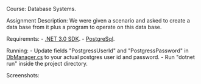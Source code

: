 Course: Database Systems.

Assignment Description: We were given a scenario and asked to create a data base from it plus a program to operate on this data base.

Requiremnts: 
    - [.NET 3.0 SDK](https://dotnet.microsoft.com/download/dotnet/3.0).
    - [PostgreSql](https://www.postgresql.org/download/windows/).

Running:
    - Update fields "PostgressUserId" and "PostgressPassword" in [DbManager.cs]() to your actual postgres user id and password.
    - Run "dotnet run" inside the project directory.

Screenshots:
